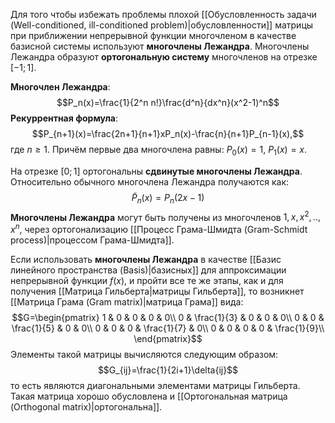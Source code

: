 Для того чтобы избежать проблемы плохой [[Обусловленность задачи (Well-conditioned, ill-conditioned problem)|обусловленности]] матрицы при приближении непрерывной функции многочленом в качестве базисной системы используют **многочлены Лежандра**. Многочлены Лежандра образуют **ортогональную систему** многочленов на отрезке $[-1;1]$.

**Многочлен Лежандра**:$$P_n(x)=\frac{1}{2^n n!}\frac{d^n}{dx^n}(x^2-1)^n$$**Рекуррентная формула**:$$P_{n+1}(x)=\frac{2n+1}{n+1}xP_n(x)-\frac{n}{n+1}P_{n-1}(x),$$где $n\geq 1$. Причём первые два многочлена равны: $P_0(x)=1$, $P_1(x)=x$.

На отрезке $[0;1]$ ортогональны **сдвинутые многочлены Лежандра**. Относительно обычного многочлена Лежандра получаются как:$$\tilde P_n(x)=P_n(2x-1)$$**Многочлены Лежандра** могут быть получены из многочленов $1,x,x^2,..,x^n$, через ортогонализацию [[Процесс Грама-Шмидта (Gram-Schmidt process)|процессом Грама-Шмидта]].

Если использовать **многочлены Лежандра** в качестве [[Базис линейного пространства (Basis)|базисных]] для аппроксимации непрерывной функции $f(x)$, и пройти все те же этапы, как и для получения [[Матрица Гильберта|матрицы Гильберта]], то возникнет [[Матрица Грама (Gram matrix)|матрица Грама]] вида:$$G=\begin{pmatrix}
1 & 0 & 0 & 0 & 0\\
0 & \frac{1}{3} & 0 & 0 & 0\\
0 & 0 & \frac{1}{5} & 0 & 0\\
0 & 0 & 0 & \frac{1}{7} & 0\\
0 & 0 & 0 & 0 & \frac{1}{9}\\
\end{pmatrix}$$Элементы такой матрицы вычисляются следующим образом:$$G_{ij}=\frac{1}{2i+1}\delta{ij}$$то есть являются диагональными элементами матрицы Гильберта. Такая матрица хорошо обусловлена и [[Ортогональная матрица (Orthogonal matrix)|ортогональна]].